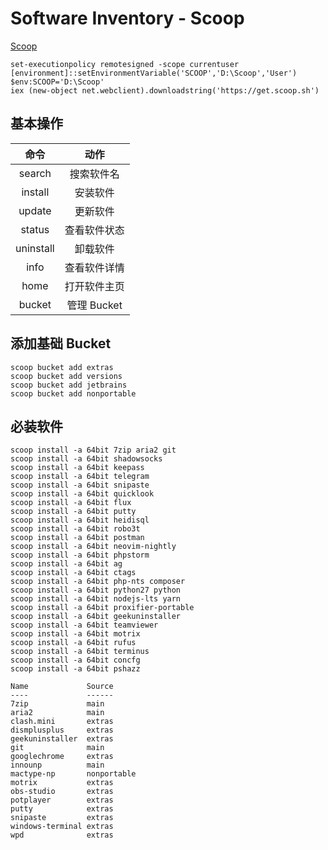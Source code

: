 # Software Inventory - Scoop

[Scoop](https://github.com/lukesampson/scoop)

```
set-executionpolicy remotesigned -scope currentuser
[environment]::setEnvironmentVariable('SCOOP','D:\Scoop','User')
$env:SCOOP='D:\Scoop'
iex (new-object net.webclient).downloadstring('https://get.scoop.sh')
```

## 基本操作

| 命令      | 动作         |
| :-:       | :-:          |
| search    | 搜索软件名   |
| install   | 安装软件     |
| update    | 更新软件     |
| status    | 查看软件状态 |
| uninstall | 卸载软件     |
| info      | 查看软件详情 |
| home      | 打开软件主页 |
| bucket    | 管理 Bucket  |

## 添加基础 Bucket

```
scoop bucket add extras
scoop bucket add versions
scoop bucket add jetbrains
scoop bucket add nonportable
```

## 必装软件

```
scoop install -a 64bit 7zip aria2 git
scoop install -a 64bit shadowsocks
scoop install -a 64bit keepass
scoop install -a 64bit telegram
scoop install -a 64bit snipaste
scoop install -a 64bit quicklook
scoop install -a 64bit flux
scoop install -a 64bit putty
scoop install -a 64bit heidisql
scoop install -a 64bit robo3t
scoop install -a 64bit postman
scoop install -a 64bit neovim-nightly
scoop install -a 64bit phpstorm
scoop install -a 64bit ag
scoop install -a 64bit ctags
scoop install -a 64bit php-nts composer
scoop install -a 64bit python27 python
scoop install -a 64bit nodejs-lts yarn
scoop install -a 64bit proxifier-portable
scoop install -a 64bit geekuninstaller
scoop install -a 64bit teamviewer
scoop install -a 64bit motrix
scoop install -a 64bit rufus
scoop install -a 64bit terminus
scoop install -a 64bit concfg
scoop install -a 64bit pshazz
```

```
Name             Source
----             ------
7zip             main
aria2            main
clash.mini       extras
dismplusplus     extras
geekuninstaller  extras
git              main
googlechrome     extras
innounp          main
mactype-np       nonportable
motrix           extras
obs-studio       extras
potplayer        extras
putty            extras
snipaste         extras
windows-terminal extras
wpd              extras
```

